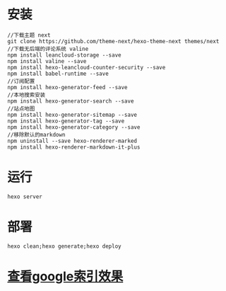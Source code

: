 # 安装

```
//下载主题 next
git clone https://github.com/theme-next/hexo-theme-next themes/next
//下载无后端的评论系统 valine
npm install leancloud-storage --save
npm install valine --save
npm install hexo-leancloud-counter-security --save
npm install babel-runtime --save
//订阅配置
npm install hexo-generator-feed --save
//本地搜索安装
npm install hexo-generator-search --save
//站点地图
npm install hexo-generator-sitemap --save
npm install hexo-generator-tag --save
npm install hexo-generator-category --save
//移除默认的markdown
npm uninstall --save hexo-renderer-marked
npm install hexo-renderer-markdown-it-plus
```
# 运行
```
hexo server
```

# 部署
```
hexo clean;hexo generate;hexo deploy
```

# [查看google索引效果](https://search.google.com/search-console?resource_id=https%3A%2F%2Fsongjiang951130.github.io%2F)